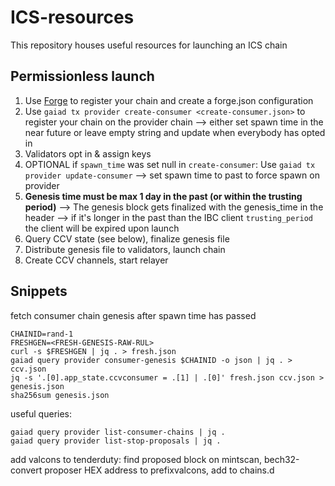 # ICS-resources

This repository houses useful resources for launching an ICS chain

## Permissionless launch

1. Use [Forge](https://forge.cosmos.network) to register your chain and create a forge.json configuration
2. Use `gaiad tx provider create-consumer <create-consumer.json>` to register your chain on the provider chain --> either set spawn time in the near future or leave empty string and update when everybody has opted in
3. Validators opt in & assign keys
4. OPTIONAL if `spawn_time` was set null in `create-consumer`: Use `gaiad tx provider update-consumer` --> set spawn time to past to force spawn on provider
5. **Genesis time must be max 1 day in the past (or within the trusting period)** --> The genesis block gets finalized with the genesis_time in the header --> if it's longer in the past than the IBC client `trusting_period` the client will be expired upon launch
6. Query CCV state (see below), finalize genesis file
7. Distribute genesis file to validators, launch chain
8. Create CCV channels, start relayer

## Snippets

fetch consumer chain genesis after spawn time has passed
```
CHAINID=rand-1
FRESHGEN=<FRESH-GENESIS-RAW-RUL>
curl -s $FRESHGEN | jq . > fresh.json
gaiad query provider consumer-genesis $CHAINID -o json | jq . > ccv.json
jq -s '.[0].app_state.ccvconsumer = .[1] | .[0]' fresh.json ccv.json > genesis.json
sha256sum genesis.json  
```

useful queries:
```
gaiad query provider list-consumer-chains | jq .
gaiad query provider list-stop-proposals | jq .
```

add valcons to tenderduty: find proposed block on mintscan, bech32-convert proposer HEX address to prefixvalcons, add to chains.d
